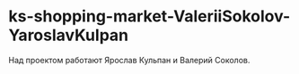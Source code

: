 # ks-shopping-market-ValeriiSokolov-YaroslavKulpan

Над проектом работают Ярослав Кульпан и Валерий Соколов.
